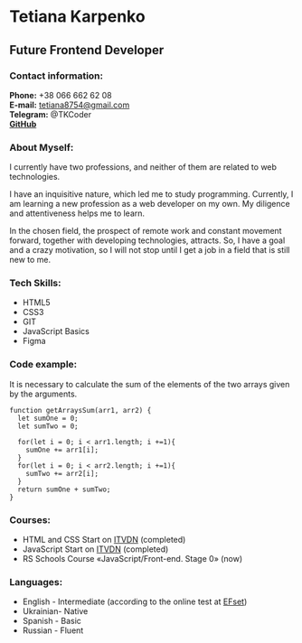 # **Tetiana Karpenko** 

## **Future Frontend Developer**

### **Contact information:**

**Phone:** +38 066 662 62 08  
**E-mail:** tetiana8754@gmail.com  
**Telegram:** @TKCoder  
**[GitHub](https://github.com/TetianaTetiana)**


### **About Myself**:
I currently have two professions, and neither of them are related to web technologies.

I have an inquisitive nature, which led me to study programming. Currently, I am learning a new profession as a web developer on my own.
My diligence and attentiveness helps me to learn.

In the chosen field, the prospect of remote work and constant movement forward, together with developing technologies, attracts.
So, I have a goal and a crazy motivation, so I will not stop until I get a job in a field that is still new to me.



### **Tech Skills:**
- HTML5
- CSS3
- GIT
- JavaScript Basics
- Figma


### **Code example:**
It is necessary to calculate the sum of the elements of the two arrays given by the arguments.
```
function getArraysSum(arr1, arr2) {
  let sumOne = 0;
  let sumTwo = 0;

  for(let i = 0; i < arr1.length; i +=1){
    sumOne += arr1[i];
  }
  for(let i = 0; i < arr2.length; i +=1){
    sumTwo += arr2[i];
  }
  return sumOne + sumTwo;
}
```

### **Courses:**
- HTML and CSS Start on [ITVDN](https://itvdn.com/ua) (completed)
- JavaScript Start on [ITVDN](https://itvdn.com/ua) (completed)
- RS Schools Course «JavaScript/Front-end. Stage 0» (now)


### **Languages:**
- English - Intermediate (according to the online test at [EFset](https://www.efset.org/))
- Ukrainian- Native
- Spanish - Basic
- Russian - Fluent

